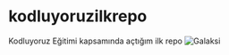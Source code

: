 # kodluyoruzilkrepo
Kodluyoruz Eğitimi kapsamında açtığım ilk repo
![Galaksi](https://media.istockphoto.com/id/481229372/tr/foto%C4%9Fraf/spiral-galaxy-illustration-of-milky-way.jpg?s=612x612&w=is&k=20&c=33UBvCQlsEc0tl_yThBk0PC-cuu7aNOOg6IgL_M-sbw=)

